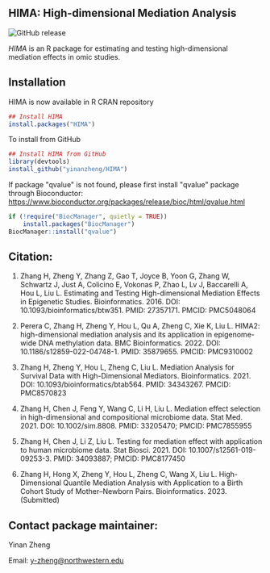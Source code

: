 ## HIMA: High-dimensional Mediation Analysis

![GitHub release](https://img.shields.io/badge/release-v2.2.1-blue.svg)

*HIMA* is an R package for estimating and testing high-dimensional mediation effects in omic studies.

## Installation 

HIMA is now available in R CRAN repository
```r
## Install HIMA
install.packages("HIMA")
```

To install from GitHub
```r
## Install HIMA from GitHub
library(devtools)
install_github("yinanzheng/HIMA")
```

If package "qvalue" is not found, please first install "qvalue" package through Bioconductor: https://www.bioconductor.org/packages/release/bioc/html/qvalue.html
```r
if (!require("BiocManager", quietly = TRUE))
    install.packages("BiocManager")
BiocManager::install("qvalue")
```

## Citation:

1. Zhang H, Zheng Y, Zhang Z, Gao T, Joyce B, Yoon G, Zhang W, Schwartz J, Just A, Colicino E, Vokonas P, Zhao L, 
Lv J, Baccarelli A, Hou L, Liu L. Estimating and Testing High-dimensional Mediation Effects in Epigenetic Studies. 
Bioinformatics. 2016. DOI: 10.1093/bioinformatics/btw351. PMID: 27357171. PMCID: PMC5048064
 
2. Perera C, Zhang H, Zheng Y, Hou L, Qu A, Zheng C, Xie K, Liu L. 
HIMA2: high-dimensional mediation analysis and its application in epigenome-wide DNA methylation data. 
BMC Bioinformatics. 2022. DOI: 10.1186/s12859-022-04748-1. PMID: 35879655. PMCID: PMC9310002
 
3. Zhang H, Zheng Y, Hou L, Zheng C, Liu L. Mediation Analysis for Survival Data with High-Dimensional Mediators. 
Bioinformatics. 2021. DOI: 10.1093/bioinformatics/btab564. PMID: 34343267. PMCID: PMC8570823
 
4. Zhang H, Chen J, Feng Y, Wang C, Li H, Liu L. Mediation effect selection in high-dimensional and compositional microbiome data. Stat Med. 2021. DOI: 10.1002/sim.8808. PMID: 33205470; PMCID: PMC7855955
 
5. Zhang H, Chen J, Li Z, Liu L. Testing for mediation effect with application to human microbiome data. 
Stat Biosci. 2021. DOI: 10.1007/s12561-019-09253-3. PMID: 34093887; PMCID: PMC8177450
 
6. Zhang H, Hong X, Zheng Y, Hou L, Zheng C, Wang X, Liu L. High-Dimensional Quantile Mediation Analysis with Application to a Birth Cohort Study of Mother–Newborn Pairs. Bioinformatics. 2023. (Submitted)

## Contact package maintainer:

Yinan Zheng 

Email: y-zheng@northwestern.edu
